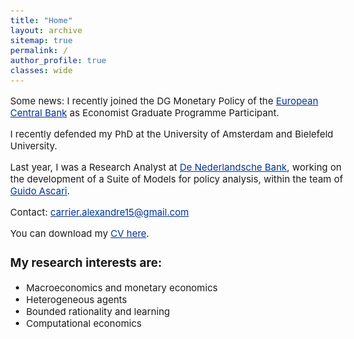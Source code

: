 ```yaml
---
title: "Home"
layout: archive
sitemap: true
permalink: /
author_profile: true
classes: wide
---
```

<style>
  body {
    font-size: 15px; /* Adjust body font size as needed */
  }
  h1, h2, h3, h4, h5, h6 {
    font-size: 19px; /* Adjust heading font sizes as needed */
  }
  .author__avatar {
    width: 100px; /* Adjust avatar size as needed */
    height: 100px; /* Adjust avatar size as needed */
  }
  a {
    color: #003399; /* This is a deeper blue color; adjust the hex value as needed */
  }

  a:hover {
    color: #002a80; /* This is even darker for when you hover over the link; adjust as needed */
  }
</style>


<!-- <p style="text-align: justify">-->
Some news: I recently joined the DG Monetary Policy of the [European Central Bank](https://www.ecb.europa.eu/home/html/index.en.html) as Economist Graduate Programme Participant.

I recently defended my PhD at the University of Amsterdam and Bielefeld University.

Last year, I was a Research Analyst at [De Nederlandsche Bank](https://www.dnb.nl/en/), working on the development of a Suite of Models for policy analysis, within the team of [Guido Ascari](https://sites.google.com/site/guidoascari/home?authuser=0).


<!--</p> -->



Contact: carrier.alexandre15@gmail.com

You can download my [CV here](/assets/CV_Alexandre_Carrier_Nov2023.pdf).

<!-- <p style="text-align: justify">
My research is driven towards characterizing, quantifying, and, ultimately, predicting natural phenomena by way of mathematical modelling.
Within this purview, numerical methods are indispensable.
Indeed, they <em>must</em> be used in order to make informed decisions and reach reliable conclusions when facing contemporary problems in science and engineering.
By employing mathematical tools from functional analysis, topology, differential geometry, and numerical linear algebra, the intent of my research is to develop the most accurate and practical numerical methods for modern scientific and engineering purposes.
</p> -->



### My research interests are:
- Macroeconomics and monetary economics
- Heterogeneous agents
- Bounded rationality and learning
- Computational economics
